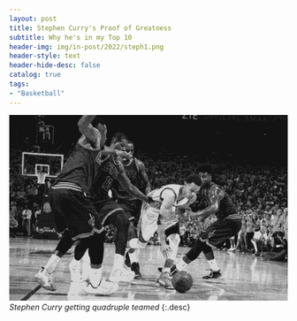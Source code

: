 ```yaml
---
layout: post
title: Stephen Curry's Proof of Greatness
subtitle: Why he's in my Top 10
header-img: img/in-post/2022/steph1.png
header-style: text
header-hide-desc: false
catalog: true
tags:
- "Basketball"
---
```


![Stephen Curry getting quadruple teamed](/img/in-post/2022/steph1.png)
*Stephen Curry getting quadruple teamed*
{:.desc}